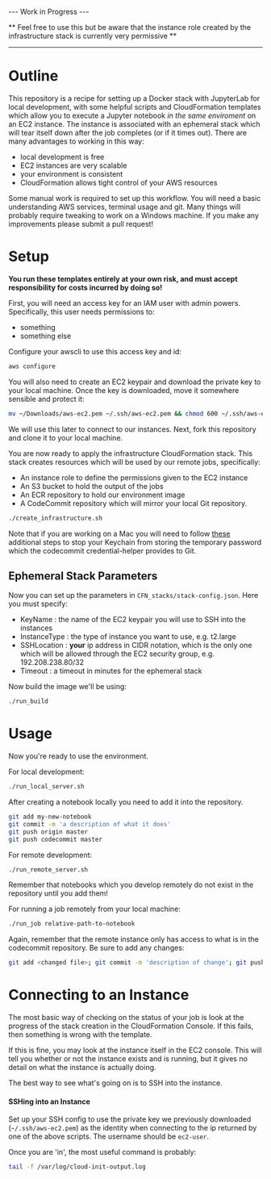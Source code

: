 --- Work in Progress ---

** Feel free to use this but be aware that the instance role created by the infrastructure stack is currently very permissive **

------------------------


# Outline

This repository is a recipe for setting up a Docker stack with JupyterLab for local development, with some helpful scripts and CloudFormation templates which allow you to execute a Jupyter notebook *in the same enviroment* on an EC2 instance. The instance is associated with an ephemeral stack which will tear itself down after the job completes (or if it times out). There are many advantages to working in this way:

* local development is free
* EC2 instances are very scalable
* your environment is consistent
* CloudFormation allows tight control of your AWS resources

Some manual work is required to set up this workflow. You will need a basic understanding AWS services, terminal usage and git. Many things will probably require tweaking to work on a Windows machine. If you make any improvements please submit a pull request!

# Setup

**You run these templates entirely at your own risk, and must accept responsibility for costs incurred by doing so!**

First, you will need an access key for an IAM user with admin powers. Specifically, this user needs permissions to:

* something
* something else

Configure your awscli to use this access key and id:

```bash
aws configure
```

You will also need to create an EC2 keypair and download the private key to your local machine. Once the key is downloaded, move it somewhere sensible and protect it:

```bash
mv ~/Downloads/aws-ec2.pem ~/.ssh/aws-ec2.pem && chmod 600 ~/.ssh/aws-ec2.pem
```

We will use this later to connect to our instances. Next, fork this repository and clone it to your local machine. 

You are now ready to apply the infrastructure CloudFormation stack. This stack creates resources which will be used by our remote jobs, specifically:

* An instance role to define the permissions given to the EC2 instance
* An S3 bucket to hold the output of the jobs
* An ECR repository to hold our environment image
* A CodeCommit repository which will mirror your local Git repository.

```bash
./create_infrastructure.sh
```

Note that if you are working on a Mac you will need to follow [these](https://docs.aws.amazon.com/codecommit/latest/userguide/setting-up-https-unixes.html#setting-up-https-unixes-credential-helper) additional steps to stop your Keychain from storing the temporary password which the codecommit credential-helper provides to Git.

## Ephemeral Stack Parameters

Now you can set up the parameters in `CFN_stacks/stack-config.json`. Here you must specify:

* KeyName : the name of the EC2 keypair you will use to SSH into the instances
* InstanceType : the type of instance you want to use, e.g. t2.large
* SSHLocation : **your** ip address in CIDR notation, which is the only one which will be allowed through the EC2 security group, e.g. 192.208.238.80/32
* Timeout : a timeout in minutes for the ephemeral stack

Now build the image we'll be using:

```bash
./run_build
```

# Usage

Now you're ready to use the environment.

For local development:

```bash
./run_local_server.sh
```

After creating a notebook locally you need to add it into the repository.

```bash
git add my-new-notebook
git commit -m 'a description of what it does'
git push origin master
git push codecommit master
```

For remote development:
```bash
./run_remote_server.sh
```

Remember that notebooks which you develop remotely do not exist in the repository until you add them!

For running a job remotely from your local machine:
```bash
./run_job relative-path-to-notebook
```

Again, remember that the remote instance only has access to what is in the codecommit repository. Be sure to add any changes:

```bash
git add <changed file>; git commit -m 'description of change'; git push codecommit master; git push origin master
```

# Connecting to an Instance

The most basic way of checking on the status of your job is look at the progress of the stack creation in the CloudFormation Console. If this fails, then something is wrong with the template.

If this is fine, you may look at the instance itself in the EC2 console. This will tell you whether or not the instance exists and is running, but it gives no detail on what the instance is actually doing.

The best way to see what's going on is to SSH into the instance.

#### SSHing into an Instance

Set up your SSH config to use the private key we previously downloaded (`~/.ssh/aws-ec2.pem`) as the identity when connecting to the ip returned by one of the above scripts. The username should be `ec2-user`.

Once you are 'in', the most useful command is probably:

```bash
tail -f /var/log/cloud-init-output.log
```
